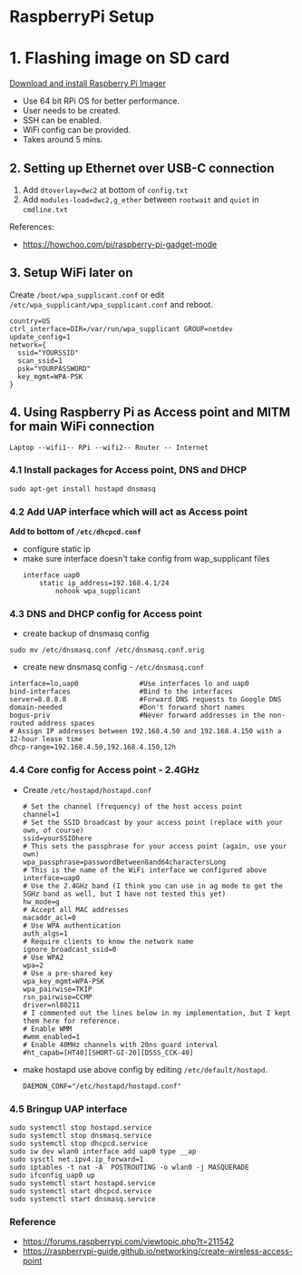 # RaspberryPi Setup

# 1. Flashing image on SD card

[Download and install Raspberry Pi Imager](https://www.raspberrypi.com/software)
- Use 64 bit RPi OS for better performance.
- User needs to be created.
- SSH can be enabled.
- WiFi config can be provided.
- Takes around 5 mins.

## 2. Setting up Ethernet over USB-C connection
1. Add `dtoverlay=dwc2` at bottom of `config.txt`
2. Add `modules-load=dwc2,g_ether` between `rootwait` and `quiet` in `cmdline.txt`

References:
- https://howchoo.com/pi/raspberry-pi-gadget-mode

## 3. Setup WiFi later on
Create `/boot/wpa_supplicant.conf` or edit `/etc/wpa_supplicant/wpa_supplicant.conf` and reboot.
```
country=US
ctrl_interface=DIR=/var/run/wpa_supplicant GROUP=netdev
update_config=1
network={
  ssid="YOURSSID"
  scan_ssid=1
  psk="YOURPASSWORD"
  key_mgmt=WPA-PSK
}
```

## 4. Using Raspberry Pi as Access point and MITM for main WiFi connection
```
Laptop --wifi1-- RPi --wifi2-- Router -- Internet
```

### 4.1 Install packages for Access point, DNS and DHCP
```
sudo apt-get install hostapd dnsmasq
```

### 4.2 Add UAP interface which will act as Access point
**Add to bottom of `/etc/dhcpcd.conf`**
- configure static ip
- make sure interface doesn't take config from wap_supplicant files
  ```
  interface uap0
	  static ip_address=192.168.4.1/24
          nohook wpa_supplicant
  ```

### 4.3 DNS and DHCP config for Access point
- create backup of dnsmasq config
```
sudo mv /etc/dnsmasq.conf /etc/dnsmasq.conf.orig
```
- create new dnsmasq config - `/etc/dnsmasq.conf`
```
interface=lo,uap0               #Use interfaces lo and uap0
bind-interfaces                 #Bind to the interfaces
server=8.8.8.8                  #Forward DNS requests to Google DNS
domain-needed                   #Don't forward short names
bogus-priv                      #Never forward addresses in the non-routed address spaces
# Assign IP addresses between 192.168.4.50 and 192.168.4.150 with a 12-hour lease time
dhcp-range=192.168.4.50,192.168.4.150,12h
```

### 4.4 Core config for Access point - 2.4GHz
- Create `/etc/hostapd/hostapd.conf`
  ```
  # Set the channel (frequency) of the host access point
  channel=1
  # Set the SSID broadcast by your access point (replace with your own, of course)
  ssid=yourSSIDhere
  # This sets the passphrase for your access point (again, use your own)
  wpa_passphrase=passwordBetween8and64charactersLong
  # This is the name of the WiFi interface we configured above
  interface=uap0
  # Use the 2.4GHz band (I think you can use in ag mode to get the 5GHz band as well, but I have not tested this yet)
  hw_mode=g
  # Accept all MAC addresses
  macaddr_acl=0
  # Use WPA authentication
  auth_algs=1
  # Require clients to know the network name
  ignore_broadcast_ssid=0
  # Use WPA2
  wpa=2
  # Use a pre-shared key
  wpa_key_mgmt=WPA-PSK
  wpa_pairwise=TKIP
  rsn_pairwise=CCMP
  driver=nl80211
  # I commented out the lines below in my implementation, but I kept them here for reference.
  # Enable WMM
  #wmm_enabled=1
  # Enable 40MHz channels with 20ns guard interval
  #ht_capab=[HT40][SHORT-GI-20][DSSS_CCK-40]
  ```
- make hostapd use above config by editing `/etc/default/hostapd`.
  ```
  DAEMON_CONF="/etc/hostapd/hostapd.conf"
  ```

### 4.5 Bringup UAP interface
```
sudo systemctl stop hostapd.service
sudo systemctl stop dnsmasq.service
sudo systemctl stop dhcpcd.service
sudo iw dev wlan0 interface add uap0 type __ap
sudo sysctl net.ipv4.ip_forward=1
sudo iptables -t nat -A  POSTROUTING -o wlan0 -j MASQUERADE
sudo ifconfig uap0 up
sudo systemctl start hostapd.service
sudo systemctl start dhcpcd.service
sudo systemctl start dnsmasq.service
```

### Reference
- https://forums.raspberrypi.com/viewtopic.php?t=211542
- https://raspberrypi-guide.github.io/networking/create-wireless-access-point
